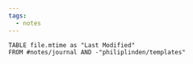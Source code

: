 ```yaml
---
tags:
  - notes
---
```

```dataview
TABLE file.mtime as "Last Modified"
FROM #notes/journal AND -"philiplinden/templates"
```
